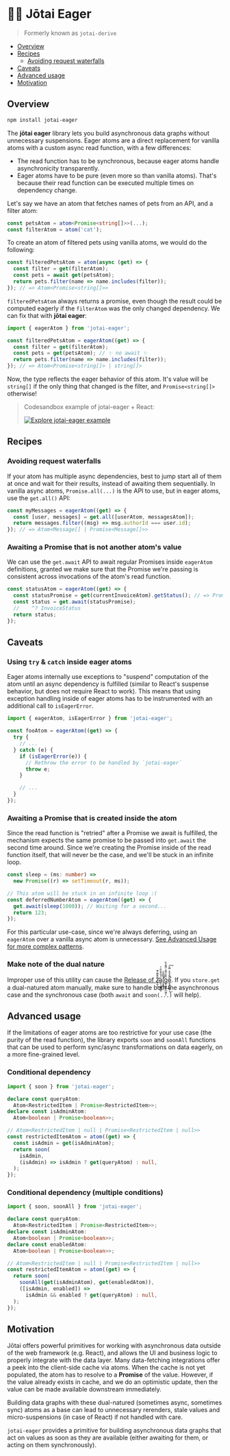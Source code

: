 <!-- automd:file src="../../README.md" -->

# 👻⏰ Jōtai Eager

> Formerly known as `jotai-derive`

- [Overview](#overview)
- [Recipes](#recipes)
  - [Avoiding request waterfalls](#avoiding-request-waterfalls)
- [Caveats](#caveats)
- [Advanced usage](#advanced-usage)
- [Motivation](#motivation)

## Overview

```sh
npm install jotai-eager
```

The **jōtai eager** library lets you build asynchronous data graphs without unnecessary
suspensions. Eager atoms are a direct replacement for vanilla atoms with a custom async read function, with a few differences:
- The read function has to be synchronous, because eager atoms handle asynchronicity transparently.
- Eager atoms have to be pure (even more so than vanilla atoms). That's because their read function can be executed multiple times on dependency change.

Let's say we have an atom that fetches names of pets from an API, and a filter atom:
```ts
const petsAtom = atom<Promise<string[]>>(...);
const filterAtom = atom('cat');
```

To create an atom of filtered pets using vanilla atoms, we would do the following:

```ts
const filteredPetsAtom = atom(async (get) => {
  const filter = get(filterAtom);
  const pets = await get(petsAtom);
  return pets.filter(name => name.includes(filter));
}); // => Atom<Promise<string[]>>
```

`filteredPetsAtom` always returns a promise, even though the result
could be computed eagerly if the `filterAtom` was
the only changed dependency. We can fix that with **jōtai eager**:

```ts
import { eagerAtom } from 'jotai-eager';

const filteredPetsAtom = eagerAtom((get) => {
  const filter = get(filterAtom);
  const pets = get(petsAtom); // ✨ no await ✨
  return pets.filter(name => name.includes(filter));
}); // => Atom<Promise<string[]> | string[]>
```

Now, the type reflects the eager behavior of this atom.
It's value will be `string[]` if the only thing that
changed is the filter, and `Promise<string[]>` otherwise!

> Codesandbox example of jotai-eager + React:
> 
> [![Explore jotai-eager example](https://codesandbox.io/static/img/play-codesandbox.svg)](https://codesandbox.io/p/devbox/jotai-derive-example-forked-pf38dg)

## Recipes

### Avoiding request waterfalls

If your atom has multiple async dependencies, best to jump start all of them at once and wait for their results, instead of awaiting them sequentially. In vanilla async atoms, `Promise.all(...)` is the API to use, but in eager atoms, use the `get.all()` API:

```ts
const myMessages = eagerAtom((get) => {
  const [user, messages] = get.all([userAtom, messagesAtom]);
  return messages.filter((msg) => msg.authorId === user.id);
}); // => Atom<Message[] | Promise<Message[]>>
```

### Awaiting a Promise that is not another atom's value

We can use the `get.await` API to await regular Promises inside `eagerAtom` definitions, granted we make sure that the Promise
we're passing is consistent across invocations of the atom's read function.

```ts
const statusAtom = eagerAtom((get) => {
  const statusPromise = get(currentInvoiceAtom).getStatus(); // => Promise<InvoiceStatus>
  const status = get.await(statusPromise);
  //    ^? InvoiceStatus
  return status;
});
```

## Caveats

### Using `try` & `catch` inside eager atoms

Eager atoms internally use exceptions to "suspend" computation of the atom until an async dependency is fulfilled (similar to React's suspense behavior, but does not require React to work). This means that using exception handling inside of eager atoms has to be instrumented with an additional call to `isEagerError`.

```ts
import { eagerAtom, isEagerError } from 'jotai-eager';

const fooAtom = eagerAtom((get) => {
  try {
    // ...
  } catch (e) {
    if (isEagerError(e)) {
      // Rethrow the error to be handled by `jotai-eager`
      throw e;
    }

    // ...
  }
});
```

### Awaiting a Promise that is created inside the atom

Since the read function is "retried" after a Promise we await is fulfilled, the mechanism expects
the same promise to be passed into `get.await` the second time around. Since we're creating the
Promise inside of the read function itself, that will never be the case, and we'll be stuck in an infinite loop.

```ts
const sleep = (ms: number) =>
  new Promise((r) => setTimeout(r, ms));

// This atom will be stuck in an infinite loop :(
const deferredNumberAtom = eagerAtom((get) => {
  get.await(sleep(1000)); // Waiting for a second...
  return 123;
});
```

For this particular use-case, since we're always deferring, using an `eagerAtom` over
a vanilla async atom is unnecessary. [See Advanced Usage for more complex patterns](#advanced-usage).

### Make note of the dual nature

Improper use of this utility can cause the [Release of Ẕ̶̨̫̹̌͊͌͑͊̕͢͟a̡̜̦̝͓͇͗̉̆̂͋̏͗̍ͅl̡̛̝͍̅͆̎̊̇̕͜͢ģ̧̧͍͓̜̲͖̹̂͋̆̃̑͗̋͌̊̏ͅǫ̷̧͓̣͚̞̣̋̂̑̊̂̀̿̀̚͟͠ͅ](https://blog.izs.me/2013/08/designing-apis-for-asynchrony/).
If you `store.get` a dual-natured atom manually, make sure to handle both the
asynchronous case and the synchronous case (both `await` and `soon(...)` will help).

## Advanced usage

If the limitations of eager atoms are too restrictive for your use case (the purity of the read function), the library exports `soon` and `soonAll` functions that can
be used to perform sync/async transformations on data eagerly, on a more fine-grained level.

### Conditional dependency

```ts
import { soon } from 'jotai-eager';

declare const queryAtom:
  Atom<RestrictedItem | Promise<RestrictedItem>>;
declare const isAdminAtom:
  Atom<boolean | Promise<boolean>>;

// Atom<RestrictedItem | null | Promise<RestrictedItem | null>>
const restrictedItemAtom = atom((get) => {
  const isAdmin = get(isAdminAtom);
  return soon(
    isAdmin,
    (isAdmin) => isAdmin ? get(queryAtom) : null,
  );
});
```

### Conditional dependency (multiple conditions)

```ts
import { soon, soonAll } from 'jotai-eager';

declare const queryAtom:
  Atom<RestrictedItem | Promise<RestrictedItem>>;
declare const isAdminAtom:
  Atom<boolean | Promise<boolean>>;
declare const enabledAtom:
  Atom<boolean | Promise<boolean>>;

// Atom<RestrictedItem | null | Promise<RestrictedItem | null>>
const restrictedItemAtom = atom((get) => {
  return soon(
    soonAll(get(isAdminAtom), get(enabledAtom)),
    ([isAdmin, enabled]) =>
      isAdmin && enabled ? get(queryAtom) : null,
  );
});

```

## Motivation

Jōtai offers powerful primitives for working with asynchronous data outside of the web framework (e.g. React), and allows the UI and business logic to
properly integrate with the data layer. Many data-fetching integrations offer a peek into the client-side cache via atoms. When the cache
is not yet populated, the atom has to resolve to a **Promise** of the value. However, if the value already exists in cache, and we do an optimistic update, then the value can be made available downstream
immediately.

Building data graphs with these dual-natured (sometimes async, sometimes sync) atoms as a base can lead to unnecessary rerenders, stale values and micro-suspensions (in case of React) if not handled with care.

`jotai-eager` provides a primitive for building asynchronous data graphs
that act on values as soon as they are available (either awaiting for them, or acting on them synchronously).

<!-- /automd -->